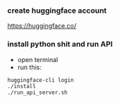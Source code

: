 ### create huggingface account
https://huggingface.co/

### install python shit and run API 
- open terminal
- run this:
```
huggingface-cli login 
./install
./run_api_server.sh
```
